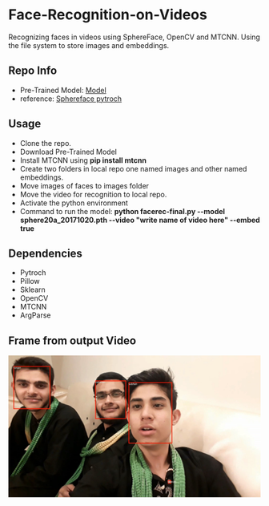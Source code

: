 # Face-Recognition-on-Videos
Recognizing faces in videos using SphereFace, OpenCV and MTCNN. Using the file system to store images and embeddings.

## Repo Info
- Pre-Trained Model: [Model](https://github.com/clcarwin/sphereface_pytorch/blob/master/model/sphere20a_20171020.7z)
- reference: [Sphereface pytroch](https://github.com/clcarwin/sphereface_pytorch)

## Usage
- Clone the repo.
- Download Pre-Trained Model
- Install MTCNN using **pip install mtcnn**
- Create two folders in local repo one named images and other named embeddings.
- Move images of faces to images folder
- Move the video for recognition to local repo.
- Activate the python environment
- Command to run the model: **python facerec-final.py --model sphere20a_20171020.pth --video "write name of video here" --embed true**

## Dependencies
- Pytroch
- Pillow
- Sklearn
- OpenCV
- MTCNN
- ArgParse

## Frame from output Video
![Recognized Image](https://github.com/RummanAli/Face-Recognition-on-Videos/blob/[main]/recognized_faces.jpg?raw=true)
